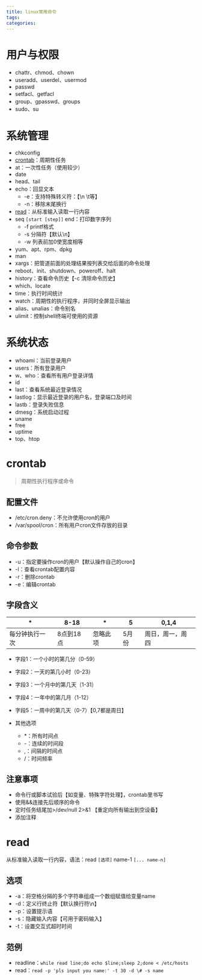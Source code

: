 ```yaml
---
title: linux常用命令
tags:
categories:
---
```

# 用户与权限
* chattr、chmod、chown
* useradd、userdel、usermod
* passwd
* setfacl、getfacl
* group、gpasswd、groups
* sudo、su

# 系统管理
* chkconfig
* [crontab](#crontab)：周期性任务
* at：一次性任务（使用较少）
* date
* head、tail
* echo：回显文本
    - -e：支持特殊转义符：【\n \t等】
    - -n：移除末尾换行
* [read](#read)：从标准输入读取一行内容
* seq `[start [step]]` end：打印数字序列
    - -f printf格式
    - -s 分隔符【默认\n】
    - -w 列表前加0使宽度相等
* yum、apt、rpm、dpkg
* man
* xargs：把管道前面的处理结果按列表交给后面的命令处理
* reboot、init、shutdown、poweroff、halt
* history：查看命令历史【-c 清除命令历史】
* which、locate
* time：执行时间统计
* watch：周期性的执行程序，并同时全屏显示输出
* alias、unalias：命令别名
* ulimit：控制shell终端可使用的资源

# 系统状态
* whoami：当前登录用户
* users：所有登录用户
* w、who：查看所有用户登录详情
* id
* last：查看系统最近登录情况
* lastlog：显示最近登录的用户名，登录端口及时间
* lastb：登录失败信息
* dmesg：系统启动过程
* uname
* free
* uptime
* top、htop

# crontab
>周期性执行程序或命令

## 配置文件
* /etc/cron.deny：不允许使用cron的用户
* /var/spool/cron：所有用户cron文件存放的目录

## 命令参数
* -u：指定要操作cron的用户【默认操作自己的cron】
* -l：查看crontab配置内容
* -r：删除crontab
* -e：编辑crontab

## 字段含义
|       \*       |    8-18   |    \*    |   5   |      0,1,4       |
|----------------|-----------|----------|-------|------------------|
| 每分钟执行一次 | 8点到18点 | 忽略此项 | 5月份 | 周日，周一，周四 |

* 字段1：一个小时的第几分（0-59）
* 字段2：一天的第几小时（0-23）
* 字段3：一个月中的第几天（1-31）
* 字段4：一年中的第几月（1-12）
* 字段5：一周中的第几天（0-7）【0,7都是周日】

* 其他选项
    - \*：所有时间点
    - -：连续的时间段
    - ,：间隔的时间点
    - /：时间频率

## 注意事项
* 命令行或脚本试验后【如变量、特殊字符处理】，crontab里书写
* 使用&&连接先后顺序的命令
* 定时任务结尾加>/dev/null 2>&1 【重定向所有输出到空设备】
* 添加注释

# read
从标准输入读取一行内容，语法：read `[选项]` name-1 `[... name-n]`
## 选项
* -a：将空格分隔的多个字符串组成一个数组赋值给变量name
* -d：定义行终止符【默认换行符\n】
* -p：设置提示语
* -s：隐藏输入内容【可用于密码输入】
* -t：设置交互式超时时间

## 范例
* readline：`while read line;do echo $line;sleep 2;done < /etc/hosts`
* read：`read -p 'pls input you name:' -t 30 -d \# -s name`
